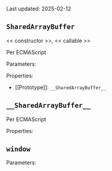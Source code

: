 Last updated: 2025-02-12

## `SharedArrayBuffer`
<< constructor >>, << callable >>

Per ECMAScript

Parameters:

Properties:
 - [[Prototype]]: `__SharedArrayBuffer__`

## `__SharedArrayBuffer__`

Per ECMAScript 

Properties:

## `window`

Parameters:

